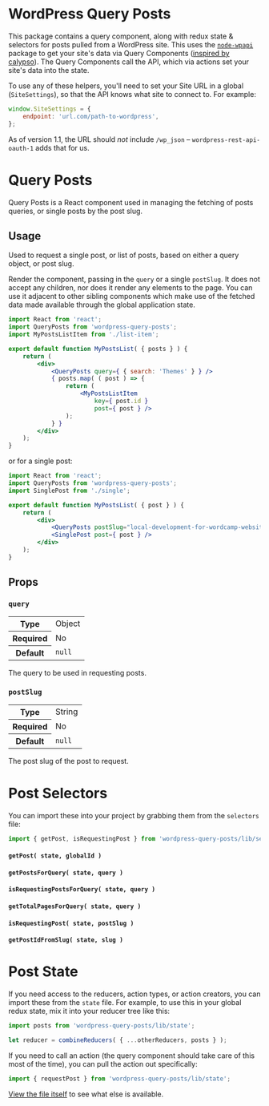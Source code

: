 WordPress Query Posts
=====================

This package contains a query component, along with redux state & selectors for posts pulled from a WordPress site. This uses the [`node-wpapi`](https://github.com/WP-API/node-wpapi) package to get your site's data via Query Components ([inspired by calypso](https://github.com/Automattic/wp-calypso/blob/master/docs/our-approach-to-data.md#query-components)). The Query Components call the API, which via actions set your site's data into the state.

To use any of these helpers, you'll need to set your Site URL in a global (`SiteSettings`), so that the API knows what site to connect to. For example:

```js
window.SiteSettings = {
	endpoint: 'url.com/path-to-wordpress',
};
```

As of version 1.1, the URL should _not_ include `/wp_json` – `wordpress-rest-api-oauth-1` adds that for us.

Query Posts
===========

Query Posts is a React component used in managing the fetching of posts queries, or single posts by the post slug.

## Usage

Used to request a single post, or list of posts, based on either a query object, or post slug.

Render the component, passing in the `query` or a single `postSlug`. It does not accept any children, nor does it render any elements to the page. You can use it adjacent to other sibling components which make use of the fetched data made available through the global application state.

```jsx
import React from 'react';
import QueryPosts from 'wordpress-query-posts';
import MyPostsListItem from './list-item';

export default function MyPostsList( { posts } ) {
	return (
		<div>
			<QueryPosts query={ { search: 'Themes' } } />
			{ posts.map( ( post ) => {
				return (
					<MyPostsListItem
						key={ post.id }
						post={ post } />
				);
			} }
		</div>
	);
}
```

or for a single post:

```jsx
import React from 'react';
import QueryPosts from 'wordpress-query-posts';
import SinglePost from './single';

export default function MyPostsList( { post } ) {
	return (
		<div>
			<QueryPosts postSlug="local-development-for-wordcamp-websites" />
			<SinglePost post={ post } />
		</div>
	);
}
```

## Props

### `query`

<table>
	<tr><th>Type</th><td>Object</td></tr>
	<tr><th>Required</th><td>No</td></tr>
	<tr><th>Default</th><td><code>null</code></td></tr>
</table>

The query to be used in requesting posts.

### `postSlug`

<table>
	<tr><th>Type</th><td>String</td></tr>
	<tr><th>Required</th><td>No</td></tr>
	<tr><th>Default</th><td><code>null</code></td></tr>
</table>

The post slug of the post to request.

Post Selectors
==============

You can import these into your project by grabbing them from the `selectors` file:

```jsx
import { getPost, isRequestingPost } from 'wordpress-query-posts/lib/selectors';
```

#### `getPost( state, globalId )`

#### `getPostsForQuery( state, query )`

#### `isRequestingPostsForQuery( state, query )`

#### `getTotalPagesForQuery( state, query )`

#### `isRequestingPost( state, postSlug )`

#### `getPostIdFromSlug( state, slug )`

Post State
==========

If you need access to the reducers, action types, or action creators, you can import these from the `state` file. For example, to use this in your global redux state, mix it into your reducer tree like this:

```jsx
import posts from 'wordpress-query-posts/lib/state';

let reducer = combineReducers( { ...otherReducers, posts } );
```

If you need to call an action (the query component should take care of this most of the time), you can pull the action out specifically:

```jsx
import { requestPost } from 'wordpress-query-posts/lib/state';
```

[View the file itself](src/state.js) to see what else is available.
